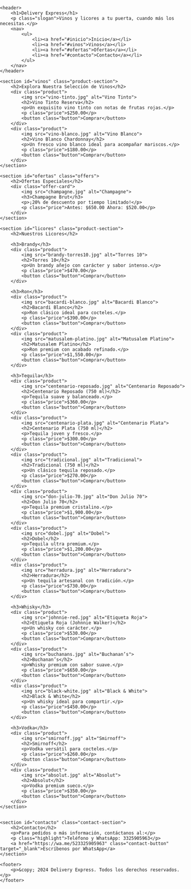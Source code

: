 <html lang="es">
<head>
    <meta charset="UTF-8">
    <meta name="viewport" content="width=device-width, initial-scale=1.0">
    <title>Vinos y Licores - Delivery Express</title>
    <link href="https://fonts.googleapis.com/css2?family=Playfair+Display:wght@700&family=Roboto:wght@400;500&display=swap" rel="stylesheet">
    <style>
        body {
            font-family: 'Roboto', sans-serif;
            margin: 0;
            padding: 0;
        }
        header {
            background: #1a1a1a;
            color: #ffd700;
            padding: 20px 0;
            text-align: center;
            border-bottom: 2px solid #ffd700;
        }
        header h1 {
            font-family: 'Playfair Display', serif;
            font-size: 36px;
        }
        header nav ul {
            list-style: none;
            padding: 0;
        }
        header nav ul li {
            display: inline;
            margin: 0 15px;
        }
        header nav ul li a {
            text-decoration: none;
            color: #ffd700;
            font-weight: bold;
            transition: color 0.3s ease;
        }
        header nav ul li a:hover {
            color: #fff;
        }
        .slogan {
            margin: 10px 0;
            font-style: italic;
        }
        .product-section {
            background: #2a2a2a;
            color: #fff;
            padding: 40px 20px;
            text-align: center;
        }
        .product-section h2 {
            font-family: 'Playfair Display', serif;
            font-size: 28px;
            color: #ffd700;
            margin-bottom: 20px;
        }
        .offers {
            background: #f5f5f5;
            color: #333;
            padding: 40px 20px;
            text-align: center;
        }
        .offers h2 {
            font-family: 'Playfair Display', serif;
            font-size: 28px;
            color: #333;
            margin-bottom: 20px;
        }
        .contact-section {
            background: #333;
            color: #fff;
            padding: 40px 20px;
            text-align: center;
        }
        .contact-section h2 {
            font-family: 'Playfair Display', serif;
            font-size: 28px;
            color: #ffd700;
            margin-bottom: 20px;
        }
        .product, .offer-card {
            background: #fff;
            margin: 15px auto;
            padding: 20px;
            border-radius: 10px;
            width: 250px;
            display: inline-block;
            color: #333;
        }
        .product img, .offer-card img {
            max-width: 100%;
            height: auto;
            margin-bottom: 10px;
        }
        .price {
            font-size: 20px;
            color: #333;
            margin: 10px 0;
        }
        .button, .contact-button {
            background: #ffd700;
            color: #000;
            border: none;
            padding: 10px 20px;
            text-transform: uppercase;
            font-weight: bold;
            cursor: pointer;
            transition: background 0.3s ease;
            text-decoration: none;
        }
        .button:hover, .contact-button:hover {
            background: #fff;
        }
        footer {
            background: #1a1a1a;
            text-align: center;
            padding: 10px 0;
            border-top: 2px solid #ffd700;
            color: #fff;
        }
        footer p {
            margin: 0;
        }
    </style>
</head>
<body>

    <header>
        <h1>Delivery Express</h1>
        <p class="slogan">Vinos y licores a tu puerta, cuando más los necesitas.</p>
        <nav>
            <ul>
                <li><a href="#inicio">Inicio</a></li>
                <li><a href="#vinos">Vinos</a></li>
                <li><a href="#ofertas">Ofertas</a></li>
                <li><a href="#contacto">Contacto</a></li>
            </ul>
        </nav>
    </header>

    <section id="vinos" class="product-section">
        <h2>Explora Nuestra Selección de Vinos</h2>
        <div class="product">
            <img src="vino-tinto.jpg" alt="Vino Tinto">
            <h2>Vino Tinto Reserva</h2>
            <p>Un exquisito vino tinto con notas de frutas rojas.</p>
            <p class="price">$250.00</p>
            <button class="button">Comprar</button>
        </div>
        <div class="product">
            <img src="vino-blanco.jpg" alt="Vino Blanco">
            <h2>Vino Blanco Chardonnay</h2>
            <p>Un fresco vino blanco ideal para acompañar mariscos.</p>
            <p class="price">$180.00</p>
            <button class="button">Comprar</button>
        </div>
    </section>
    
    <section id="ofertas" class="offers">
        <h2>Ofertas Especiales</h2>
        <div class="offer-card">
            <img src="champagne.jpg" alt="Champagne">
            <h3>Champagne Brut</h3>
            <p>¡20% de descuento por tiempo limitado!</p>
            <p class="price">Antes: $650.00 Ahora: $520.00</p>
        </div>
    </section>
    
    <section id="licores" class="product-section">
        <h2>Nuestros Licores</h2>
    
        <h3>Brandy</h3>
        <div class="product">
            <img src="brandy-torres10.jpg" alt="Torres 10">
            <h2>Torres 10</h2>
            <p>Un brandy añejo con carácter y sabor intenso.</p>
            <p class="price">$470.00</p>
            <button class="button">Comprar</button>
        </div>
    
        <h3>Ron</h3>
        <div class="product">
            <img src="bacardi-blanco.jpg" alt="Bacardi Blanco">
            <h2>Bacardi Blanco</h2>
            <p>Ron clásico ideal para cocteles.</p>
            <p class="price">$390.00</p>
            <button class="button">Comprar</button>
        </div>
        <div class="product">
            <img src="matusalem-platino.jpg" alt="Matusalem Platino">
            <h2>Matusalem Platino</h2>
            <p>Ron premium con acabado refinado.</p>
            <p class="price">$1,550.00</p>
            <button class="button">Comprar</button>
        </div>
    
        <h3>Tequila</h3>
        <div class="product">
            <img src="centenario-reposado.jpg" alt="Centenario Reposado">
            <h2>Centenario Reposado (750 ml)</h2>
            <p>Tequila suave y balanceado.</p>
            <p class="price">$360.00</p>
            <button class="button">Comprar</button>
        </div>
        <div class="product">
            <img src="centenario-plata.jpg" alt="Centenario Plata">
            <h2>Centenario Plata (750 ml)</h2>
            <p>Tequila joven y fresco.</p>
            <p class="price">$300.00</p>
            <button class="button">Comprar</button>
        </div>
        <div class="product">
            <img src="tradicional.jpg" alt="Tradicional">
            <h2>Tradicional (750 ml)</h2>
            <p>Un clásico tequila reposado.</p>
            <p class="price">$270.00</p>
            <button class="button">Comprar</button>
        </div>
        <div class="product">
            <img src="don-julio-70.jpg" alt="Don Julio 70">
            <h2>Don Julio 70</h2>
            <p>Tequila premium cristalino.</p>
            <p class="price">$1,900.00</p>
            <button class="button">Comprar</button>
        </div>
        <div class="product">
            <img src="dobel.jpg" alt="Dobel">
            <h2>Dobel</h2>
            <p>Tequila ultra premium.</p>
            <p class="price">$1,200.00</p>
            <button class="button">Comprar</button>
        </div>
        <div class="product">
            <img src="herradura.jpg" alt="Herradura">
            <h2>Herradura</h2>
            <p>Un tequila artesanal con tradición.</p>
            <p class="price">$730.00</p>
            <button class="button">Comprar</button>
        </div>
    
        <h3>Whisky</h3>
        <div class="product">
            <img src="johnnie-red.jpg" alt="Etiqueta Roja">
            <h2>Etiqueta Roja (Johnnie Walker)</h2>
            <p>Un whisky con carácter.</p>
            <p class="price">$530.00</p>
            <button class="button">Comprar</button>
        </div>
        <div class="product">
            <img src="buchanans.jpg" alt="Buchanan’s">
            <h2>Buchanan’s</h2>
            <p>Whisky premium con sabor suave.</p>
            <p class="price">$650.00</p>
            <button class="button">Comprar</button>
        </div>
        <div class="product">
            <img src="black-white.jpg" alt="Black & White">
            <h2>Black & White</h2>
            <p>Un whisky ideal para compartir.</p>
            <p class="price">$450.00</p>
            <button class="button">Comprar</button>
        </div>
    
        <h3>Vodka</h3>
        <div class="product">
            <img src="smirnoff.jpg" alt="Smirnoff">
            <h2>Smirnoff</h2>
            <p>Vodka versátil para cocteles.</p>
            <p class="price">$260.00</p>
            <button class="button">Comprar</button>
        </div>
        <div class="product">
            <img src="absolut.jpg" alt="Absolut">
            <h2>Absolut</h2>
            <p>Vodka premium sueco.</p>
            <p class="price">$350.00</p>
            <button class="button">Comprar</button>
        </div>
    </section>
    

    <section id="contacto" class="contact-section">
        <h2>Contacto</h2>
        <p>Para pedidos o más información, contáctanos al:</p>
        <p class="highlight">Teléfono y WhatsApp: 3325905963</p>
        <a href="https://wa.me/523325905963" class="contact-button" target="_blank">Escríbenos por WhatsApp</a>
    </section>

    <footer>
        <p>&copy; 2024 Delivery Express. Todos los derechos reservados.</p>
    </footer>

</body>
</html>
